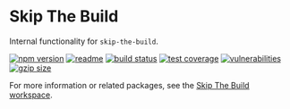 # Skip The Build

Internal functionality for `skip-the-build`.

[![npm version](https://img.shields.io/npm/v/@skip-the-build/core.svg)](https://www.npmjs.com/package/@skip-the-build/core)
[![readme](https://img.shields.io/badge/-readme-informational)](https://github.com/spautz/skip-the-build/blob/main/packages/core/README.md)
[![build status](https://github.com/spautz/skip-the-build/workflows/CI/badge.svg)](https://github.com/spautz/skip-the-build/actions)
[![test coverage](https://coveralls.io/repos/github/spautz/skip-the-build/badge.svg?branch=x-cov-core)](https://coveralls.io/github/spautz/skip-the-build?branch=x-cov-core)
[![vulnerabilities](https://snyk.io/test/npm/@skip-the-build/core/badge.svg)](https://snyk.io/test/npm/@skip-the-build/core)
[![gzip size](https://img.shields.io/bundlephobia/minzip/@skip-the-build/core.svg)](https://bundlephobia.com/package/@skip-the-build/core@latest)

For more information or related packages, see the [Skip The Build workspace](https://github.com/spautz/skip-the-build).
